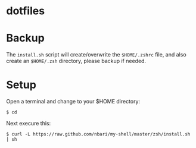 # dotfiles


Backup
======

The ``install.sh`` script  will create/overwrite the ``$HOME/.zshrc`` file, and
also create an ``$HOME/.zsh`` directory, please backup if needed.

Setup
=====

Open a terminal and change to your $HOME directory:

    $ cd

Next execure this:

    $ curl -L https://raw.github.com/nbari/my-shell/master/zsh/install.sh | sh
